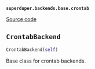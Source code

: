 **`superduper.backends.base.crontab`** 

[Source code](https://github.com/superduper/superduper/blob/main/superduper/backends/base/crontab.py)

## `CrontabBackend` 

```python
CrontabBackend(self)
```
Base class for crontab backends.

